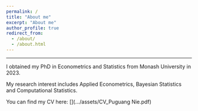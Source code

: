 ```yaml
---
permalink: /
title: "About me"
excerpt: "About me"
author_profile: true
redirect_from: 
  - /about/
  - /about.html
---
```



---


I obtained my PhD in Econometrics and Statistics from Monash University in 2023. 

My research interest includes Applied Econometrics, Bayesian Statistics and Computational Statistics. 

You can find my CV here: [](.../assets/CV_Puguang Nie.pdf)
